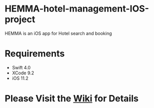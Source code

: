 # HEMMA-hotel-management-IOS-project
HEMMA is an iOS app for Hotel search and booking
# Requirements
* Swift 4.0
* XCode 9.2
* iOS 11.2
# Please Visit the [Wiki](https://github.com/Ehsanul-karim/HEMMA-hotel-management-IOS-project/wiki/) for Details
